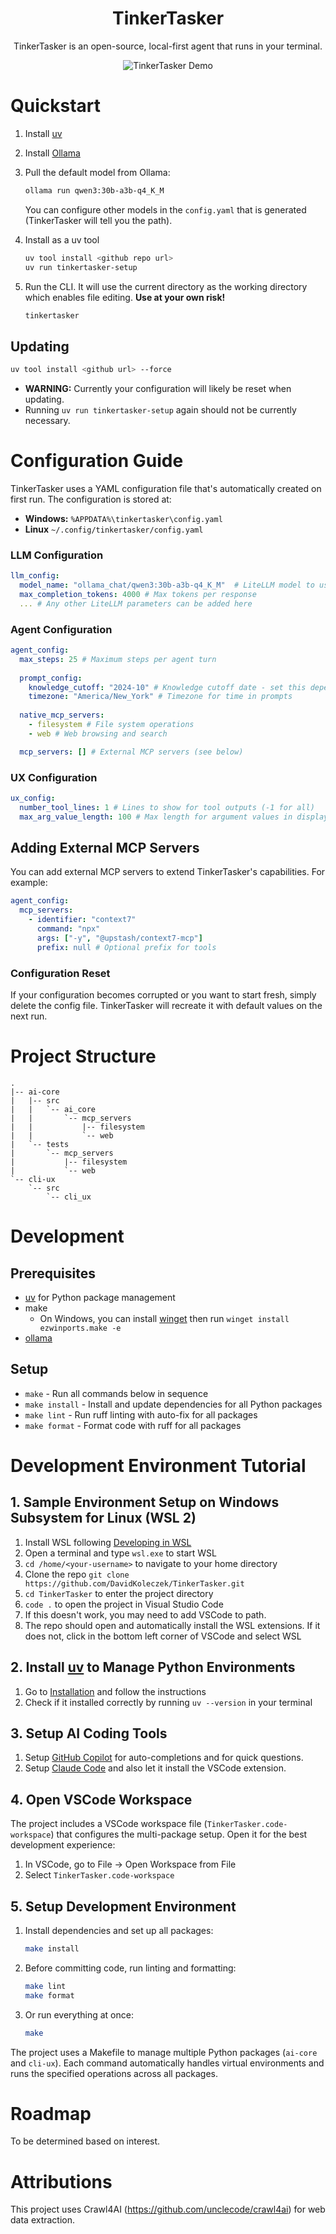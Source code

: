 <h1 align="center">TinkerTasker</h1>
<p align="center">TinkerTasker is an open-source, local-first agent that runs in your terminal.
</p>

<div align="center">
  <img src="assets/demo.gif" alt="TinkerTasker Demo" />
</div>

# Quickstart
1. Install [uv](https://docs.astral.sh/uv/getting-started/installation/)

2. Install [Ollama](https://github.com/ollama/ollama?tab=readme-ov-file#ollama)

3. Pull the default model from Ollama:
   ```bash
   ollama run qwen3:30b-a3b-q4_K_M
   ```
   You can configure other models in the `config.yaml` that is generated (TinkerTasker will tell you the path).
4. Install as a uv tool
   ```bash
   uv tool install <github repo url>
   uv run tinkertasker-setup
   ```

5. Run the CLI. It will use the current directory as the working directory which enables file editing. **Use at your own risk!**

   ```bash
   tinkertasker
   ```

## Updating

```bash
uv tool install <github url> --force
```

* **WARNING:** Currently your configuration will likely be reset when updating.
* Running `uv run tinkertasker-setup` again should not be currently necessary.


# Configuration Guide

TinkerTasker uses a YAML configuration file that's automatically created on first run. The configuration is stored at:

- **Windows:** `%APPDATA%\tinkertasker\config.yaml`
- **Linux** `~/.config/tinkertasker/config.yaml`


### LLM Configuration

```yaml
llm_config:
  model_name: "ollama_chat/qwen3:30b-a3b-q4_K_M"  # LiteLLM model to use
  max_completion_tokens: 4000 # Max tokens per response
  ... # Any other LiteLLM parameters can be added here
```

### Agent Configuration

```yaml
agent_config:
  max_steps: 25 # Maximum steps per agent turn
  
  prompt_config:
    knowledge_cutoff: "2024-10" # Knowledge cutoff date - set this depending on the model used
    timezone: "America/New_York" # Timezone for time in prompts
  
  native_mcp_servers:
    - filesystem # File system operations
    - web # Web browsing and search

  mcp_servers: [] # External MCP servers (see below)
```

### UX Configuration

```yaml
ux_config:
  number_tool_lines: 1 # Lines to show for tool outputs (-1 for all)
  max_arg_value_length: 100 # Max length for argument values in display
```

## Adding External MCP Servers

You can add external MCP servers to extend TinkerTasker's capabilities. For example:

```yaml
agent_config:
  mcp_servers:
    - identifier: "context7"
      command: "npx"
      args: ["-y", "@upstash/context7-mcp"]
      prefix: null # Optional prefix for tools
```

### Configuration Reset

If your configuration becomes corrupted or you want to start fresh, simply delete the config file. TinkerTasker will recreate it with default values on the next run.


# Project Structure
```
.
|-- ai-core
|   |-- src
|   |   `-- ai_core
|   |       `-- mcp_servers
|   |           |-- filesystem
|   |           `-- web
|   `-- tests
|       `-- mcp_servers
|           |-- filesystem
|           `-- web
`-- cli-ux
    `-- src
        `-- cli_ux
```


# Development

## Prerequisites

- [uv](https://docs.astral.sh/uv/#installation) for Python package management
- make
  - On Windows, you can install [winget](https://github.com/microsoft/winget-cli) then run `winget install ezwinports.make -e`
- [ollama](https://github.com/ollama/ollama?tab=readme-ov-file#ollama)


## Setup

- `make` - Run all commands below in sequence
- `make install` - Install and update dependencies for all Python packages
- `make lint` - Run ruff linting with auto-fix for all packages
- `make format` - Format code with ruff for all packages


# Development Environment Tutorial

## 1. Sample Environment Setup on Windows Subsystem for Linux (WSL 2)

1. Install WSL following [Developing in WSL](https://code.visualstudio.com/docs/remote/wsl)
1. Open a terminal and type `wsl.exe` to start WSL
1. `cd /home/<your-username>` to navigate to your home directory
1. Clone the repo `git clone https://github.com/DavidKoleczek/TinkerTasker.git`
1. `cd TinkerTasker` to enter the project directory
1. `code .` to open the project in Visual Studio Code
  1. If this doesn't work, you may need to add VSCode to path. 
  1. The repo should open and automatically install the WSL extensions. If it does not, click in the bottom left corner of VSCode and select WSL


## 2. Install [uv](https://docs.astral.sh/uv/#installation) to Manage Python Environments

1. Go to [Installation](https://docs.astral.sh/uv/#installation) and follow the instructions
1. Check if it installed correctly by running `uv --version` in your terminal


## 3. Setup AI Coding Tools

1. Setup [GitHub Copilot](https://code.visualstudio.com/docs/copilot/overview) for auto-completions and for quick questions.
1. Setup [Claude Code](https://docs.anthropic.com/en/docs/claude-code/setup) and also let it install the VSCode extension.


## 4. Open VSCode Workspace

The project includes a VSCode workspace file (`TinkerTasker.code-workspace`) that configures the multi-package setup. Open it for the best development experience:

1. In VSCode, go to File → Open Workspace from File
2. Select `TinkerTasker.code-workspace`


## 5. Setup Development Environment

1. Install dependencies and set up all packages:
   ```bash
   make install
   ```

2. Before committing code, run linting and formatting:
   ```bash
   make lint
   make format
   ```

3. Or run everything at once:
   ```bash
   make
   ```

The project uses a Makefile to manage multiple Python packages (`ai-core` and `cli-ux`). Each command automatically handles virtual environments and runs the specified operations across all packages.


# Roadmap

To be determined based on interest.


# Attributions

This project uses Crawl4AI (https://github.com/unclecode/crawl4ai) for web data extraction.
